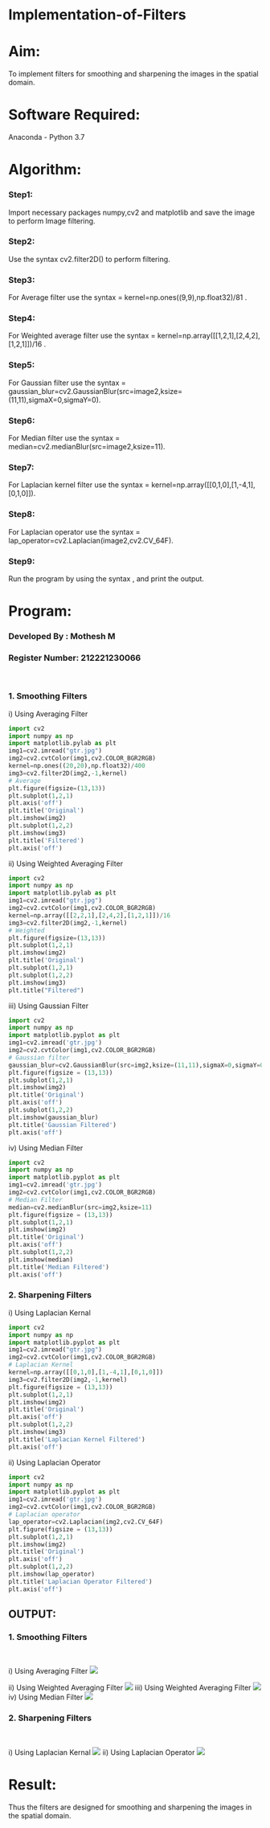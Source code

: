 # Implementation-of-Filters
# Aim:
To implement filters for smoothing and sharpening the images in the spatial domain.

# Software Required:
Anaconda - Python 3.7

# Algorithm:
### Step1:
Import necessary packages numpy,cv2 and matplotlib and save the image to perform Image filtering.

### Step2:
Use the syntax cv2.filter2D() to perform filtering.

### Step3:
For Average filter use the syntax = kernel=np.ones((9,9),np.float32)/81 .

### Step4:
For Weighted average filter use the syntax = kernel=np.array([[1,2,1],[2,4,2],[1,2,1]])/16 .

### Step5:
For Gaussian filter use the syntax = gaussian_blur=cv2.GaussianBlur(src=image2,ksize=(11,11),sigmaX=0,sigmaY=0).

### Step6:
For Median filter use the syntax = median=cv2.medianBlur(src=image2,ksize=11).

### Step7:
For Laplacian kernel filter use the syntax = kernel=np.array([[0,1,0],[1,-4,1],[0,1,0]]).

### Step8:
For Laplacian operator use the syntax = lap_operator=cv2.Laplacian(image2,cv2.CV_64F).

### Step9:
Run the program by using the syntax , and print the output.

# Program:
### Developed By   : Mothesh M
### Register Number: 212221230066
</br>

### 1. Smoothing Filters

i) Using Averaging Filter
```Python
import cv2
import numpy as np
import matplotlib.pylab as plt
img1=cv2.imread("gtr.jpg")
img2=cv2.cvtColor(img1,cv2.COLOR_BGR2RGB)
kernel=np.ones((20,20),np.float32)/400
img3=cv2.filter2D(img2,-1,kernel)
# Average 
plt.figure(figsize=(13,13))
plt.subplot(1,2,1)
plt.axis('off')
plt.title('Original')
plt.imshow(img2)
plt.subplot(1,2,2)
plt.imshow(img3)
plt.title('Filtered')
plt.axis('off')

```
ii) Using Weighted Averaging Filter
```Python
import cv2
import numpy as np
import matplotlib.pylab as plt
img1=cv2.imread("gtr.jpg")
img2=cv2.cvtColor(img1,cv2.COLOR_BGR2RGB)
kernel=np.array([[2,2,1],[2,4,2],[1,2,1]])/16
img3=cv2.filter2D(img2,-1,kernel)
# Weighted
plt.figure(figsize=(13,13))
plt.subplot(1,2,1)
plt.imshow(img2)
plt.title('Original')
plt.subplot(1,2,1)
plt.subplot(1,2,2)
plt.imshow(img3)
plt.title("Filtered")

```
iii) Using Gaussian Filter
```Python
import cv2
import numpy as np
import matplotlib.pyplot as plt
img1=cv2.imread('gtr.jpg')
img2=cv2.cvtColor(img1,cv2.COLOR_BGR2RGB)
# Gaussian filter
gaussian_blur=cv2.GaussianBlur(src=img2,ksize=(11,11),sigmaX=0,sigmaY=0)
plt.figure(figsize = (13,13))
plt.subplot(1,2,1)
plt.imshow(img2)
plt.title('Original')
plt.axis('off')
plt.subplot(1,2,2)
plt.imshow(gaussian_blur)
plt.title('Gaussian Filtered')
plt.axis('off')

```

iv) Using Median Filter
```Python
import cv2
import numpy as np
import matplotlib.pyplot as plt
img1=cv2.imread('gtr.jpg')
img2=cv2.cvtColor(img1,cv2.COLOR_BGR2RGB)
# Median Filter
median=cv2.medianBlur(src=img2,ksize=11)
plt.figure(figsize = (13,13))
plt.subplot(1,2,1)
plt.imshow(img2)
plt.title('Original')
plt.axis('off')
plt.subplot(1,2,2)
plt.imshow(median)
plt.title('Median Filtered')
plt.axis('off')

```

### 2. Sharpening Filters
i) Using Laplacian Kernal
```Python
import cv2
import numpy as np
import matplotlib.pyplot as plt
img1=cv2.imread("gtr.jpg")
img2=cv2.cvtColor(img1,cv2.COLOR_BGR2RGB)
# Laplacian Kernel
kernel=np.array([[0,1,0],[1,-4,1],[0,1,0]])
img3=cv2.filter2D(img2,-1,kernel)
plt.figure(figsize = (13,13))
plt.subplot(1,2,1)
plt.imshow(img2)
plt.title('Original')
plt.axis('off')
plt.subplot(1,2,2)
plt.imshow(img3)
plt.title('Laplacian Kernel Filtered')
plt.axis('off')

```
ii) Using Laplacian Operator
```Python
import cv2
import numpy as np
import matplotlib.pyplot as plt
img1=cv2.imread('gtr.jpg')
img2=cv2.cvtColor(img1,cv2.COLOR_BGR2RGB)
# Laplacian operator
lap_operator=cv2.Laplacian(img2,cv2.CV_64F)
plt.figure(figsize = (13,13))
plt.subplot(1,2,1)
plt.imshow(img2)
plt.title('Original')
plt.axis('off')
plt.subplot(1,2,2)
plt.imshow(lap_operator)
plt.title('Laplacian Operator Filtered')
plt.axis('off')

```

## OUTPUT:
### 1. Smoothing Filters
</br>

i) Using Averaging Filter
![](./ot1.jpg)

ii) Using Weighted Averaging Filter
![](./ot2.jpg)
iii) Using Weighted Averaging Filter
![](./ot3.jpg)
iv) Using Median Filter
![](./ot4.jpg)
### 2. Sharpening Filters
</br>

i) Using Laplacian Kernal
![](./ot5.jpg)
ii) Using Laplacian Operator
![](./ot6.jpg)
# Result:
Thus the filters are designed for smoothing and sharpening the images in the spatial domain.
